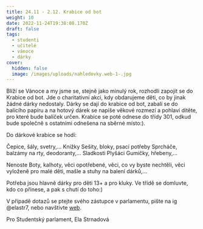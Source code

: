 ```yaml
---
title: 24.11 - 2.12. Krabice od bot
weight: 10
date: 2022-11-24T19:38:08.170Z
draft: false
tags:
  - studenti
  - učitelé
  - vánoce
  - dárky
cover:
  hidden: false
  image: /images/uploads/nahledovky.web-1-.jpg
---
```

Blíží se Vánoce a my jsme se, stejně jako minulý rok, rozhodli zapojit se do Krabice od bot. Jde o charitativní akci, kdy obdarujeme děti, co by jinak žádné dárky nedostaly.
Dárky se dají do krabice od bot, zabalí se do balicího papíru a na hotový dárek se napíše věkové rozmezí a pohlaví dítěte, pro které bude balíček určen.
Krabice se poté odnese do třídy 301, odkud bude společně s ostatními odnešena na sběrné místo:).

Do dárkové krabice se hodí:

Čepice, šály, svetry,...
Knížky
Sešity, bloky, psací potřeby
Sprcháče, balzámy na rty, deodoranty,...
Sladkosti
Plyšáci
Gumičky, hřebeny,...

Nenoste
Boty, kalhoty, věci opotřebené, věci, co vy byste nechtěli, věci vyloženě pro malé děti, mašle a stuhy na balení dárků,...

Potřeba jsou hlavně dárky pro děti 13+ a pro kluky. Ve třídě se domluvte, kdo co přinese, a pak s chutí do toho:)

V případě dotazů se ptejte svého zástupce v parlamentu, pište na ig @elastr7, nebo navštivte [web](https://www.krabiceodbot.cz/).

P﻿ro Studentský parlament, Ela Strnadová